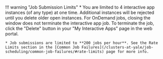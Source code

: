 
!!! warning "Job Submission Limits"
    * You are limited to 4 interactive app instances (of any type) at one time. 
    Additional instances will be rejected until you delete older open instances. 
    For OnDemand jobs, closing the window does not terminate the interactive app job.
    To terminate the job, click the "Delete" button in your "My Interactive Apps" page in the web portal.

    * Job submissions are limited to **200 jobs per hour**. See the Rate Limits section in the [Common Job Failures](/clusters-at-yale/job-scheduling/common-job-failures/#rate-limits) page for more info.
